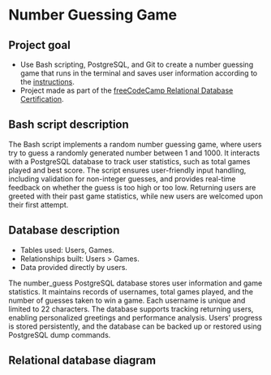 # Number Guessing Game

## Project goal

* Use Bash scripting, PostgreSQL, and Git to create a number guessing game that runs in the terminal and saves user information according to the [instructions](https://github.com/freeCodeCamp/learn-number-guessing-game/blob/main/TUTORIAL.md).
* Project made as part of the [freeCodeCamp Relational Database Certification](https://www.freecodecamp.org/learn/relational-database).

## Bash script description

The Bash script implements a random number guessing game, where users try to guess a randomly generated number between 1 and 1000. It interacts with a PostgreSQL database to track user statistics, such as total games played and best score. The script ensures user-friendly input handling, including validation for non-integer guesses, and provides real-time feedback on whether the guess is too high or too low. Returning users are greeted with their past game statistics, while new users are welcomed upon their first attempt.

## Database description

* Tables used: Users, Games.
* Relationships built: Users > Games.
* Data provided directly by users.

The number_guess PostgreSQL database stores user information and game statistics. It maintains records of usernames, total games played, and the number of guesses taken to win a game. Each username is unique and limited to 22 characters. The database supports tracking returning users, enabling personalized greetings and performance analysis. Users' progress is stored persistently, and the database can be backed up or restored using PostgreSQL dump commands.

## Relational database diagram
